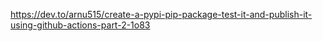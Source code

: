 https://dev.to/arnu515/create-a-pypi-pip-package-test-it-and-publish-it-using-github-actions-part-2-1o83
